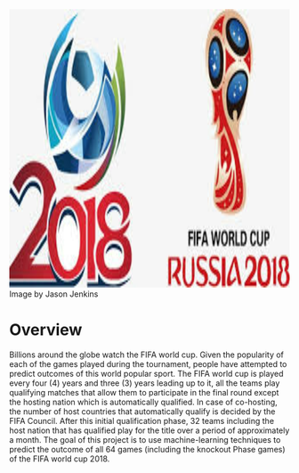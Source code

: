 


<img src="images/overpic.png" width="980" height="500" />
<figcaption class="credit">
    <span>
        	        Image by Jason Jenkins
	            </span>
  </figcaption>


# Overview


Billions around the globe watch the FIFA world cup. Given the popularity of each of the games played during the tournament, people have attempted to predict outcomes of this world popular sport. The FIFA world cup is played every four (4) years and three (3) years leading up to it, all the teams play qualifying matches that allow them to participate in the final round except the hosting nation which is automatically qualified. In case of co-hosting, the number of host countries that automatically qualify is decided by the FIFA Council. After this initial qualification phase, 32 teams including the host nation that has qualified play for the title over a period of approximately a month. The goal of this project is to use machine-learning techniques to predict the outcome of all 64 games (including the knockout Phase games) of the FIFA world cup 2018.
